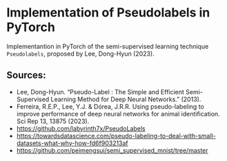 # Implementation of Pseudolabels in PyTorch
Implementantion in PyTorch of the semi-supervised learning technique `Pseudolabels`, proposed by Lee, Dong-Hyun (2023).

## Sources:
 - Lee, Dong-Hyun. “Pseudo-Label : The Simple and Efficient Semi-Supervised Learning Method for Deep Neural Networks.” (2013).
 - Ferreira, R.E.P., Lee, Y.J. & Dórea, J.R.R. Using pseudo-labeling to improve performance of deep neural networks for animal identification. Sci Rep 13, 13875 (2023).
 - https://github.com/labyrinth7x/PseudoLabels
 - https://towardsdatascience.com/pseudo-labeling-to-deal-with-small-datasets-what-why-how-fd6f903213af
 - https://github.com/peimengsui/semi_supervised_mnist/tree/master

